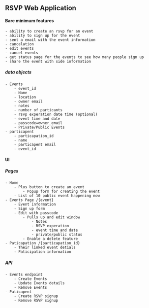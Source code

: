 ## RSVP Web Application


#### Bare minimum features
	- ability to create an rsvp for an event
	- ability to sign up for the event
	- sent a email with the event information
	- cancelation
	- edit events
	- cancel events
	- get status page for the events to see how many people sign up
	- share the event with side information

##### data objects
	- Events
		- event_id
		- Name
		- location
		- owner email
		- notes
		- number of particants
		- rsvp experation date time (optional)
		- event time and date
		- passcode=owner_email
		- Private/Public Events
	- particapent
		- particapation_id
		- name
		- particapent email
		- event_id

#### UI

##### Pages
	- Home
		- Plus button to create an event
			- Popup form for creating the event
		- List of 10 public event happening now 
	- Events Page /{event}
		- Event information
		- Sign up form
		- Edit with passcode
			- Pulls up and edit window
				- Notes
				- RSVP experation 
				- event time and date
				- private/public status
			- Enable a delete feature
	- Paticapation /{particapation id}
		- Their linked event detials
		- Paticipation information


##### API
	- Events endpoint
		- Create Events
		- Update Events details
		- Remove Events
	- Paticapent
		- Create RSVP signup
		- Remove RSVP signup
		

